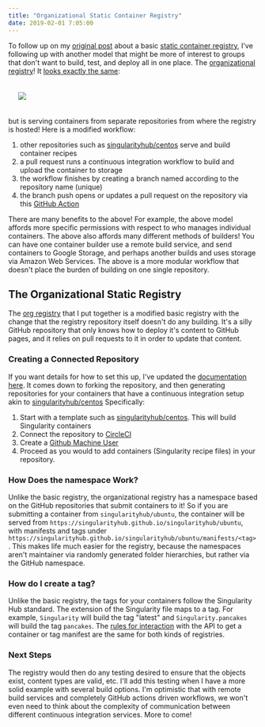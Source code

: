 ```yaml
---
title: "Organizational Static Container Registry"
date: 2019-02-01 7:05:00
---
```


To follow up on my <a href="">original post</a> about a basic <a href="https://www.github.com/singularityhub/registry-" target="_blank">static container registry</a>,
I've following up with another model that might be more of interest to groups that don't want to build, test, and deploy
all in one place. The <a href="https://www.github.com/singularityhub/registry-org" target="_blank">organizational registry</a>!
It <a href="https://singularityhub.github.io/registry-org/" target="_blank">looks exactly the same</a>:


<div style="padding:20px">
<a href="https://vsoch.github.io/assets/images/posts/sregistry/org.png"><img src="https://vsoch.github.io/assets/images/posts/sregistry/org.png"></a>
</div>


 but is serving containers from separate repositories from where the registry is hosted! Here is a modified workflow:

<ol class="custom-counter">
<li>other repositories such as <a href="https://www.github.com/singularityhub/centos" target="_blank">singularityhub/centos</a> serve and build container recipes</li>
<li>a pull request runs a continuous integration workflow to build and upload the container to storage</li>
<li>the workflow finishes by creating a branch named according to the repository name (unique)</li>
<li>the branch push opens or updates a pull request on the repository via this <a href="https://www.github.com/vsoch/pull-request-action" target="_blank">GitHub Action</a></li>
</ol>

There are many benefits to the above! For example, the above model affords more specific permissions with respect to who
manages individual containers. The above also affords many different methods of builders! You can have
one container builder use a remote build service, and send containers to Google Storage, and perhaps
another builds and uses storage via Amazon Web Services. The above is a more modular workflow that 
doesn't place the burden of building on one single repository.

## The Organizational Static Registry

The [org registry](https://www.github.com/singularityhub/registry-org) that I put together is a modified basic registry
with the change that the registry repository itself doesn't do any building. It's a silly GitHub repository that only
knows how to deploy it's content to GitHub pages, and it relies on pull requests to it in order to update that content.


### Creating a Connected Repository

If you want details for how to set this up, I've updated the [documentation here](https://github.com/singularityhub/registry/wiki/deploy-container-storage).
It comes down to forking the repository, and then generating repositories for your containers
that have a continuous integration setup akin to <a href="https://www.github.com/singularityhub/centos" target="_blank">singularityhub/centos</a>
Specifically:

<ol class="custom-counter">
<li>Start with a template such as <a href="https://www.github.com/singularityhub/centos" target="_blank">singularityhub/centos</a>. This will build Singularity containers</li>
<li>Connect the repository to <a href="https://circleci.com/docs/2.0/getting-started/#setting-up-your-build-on-circleci" target="_blank">CircleCI</a></li>
<li>Create a <a href="https://github.com/singularityhub/registry/wiki/Github-Machine-User" target="_blank">Github Machine User</a></li>
<li>Proceed as you would to add containers (Singularity recipe files) in your repository.</li>
</ol>


### How Does the namespace Work?

Unlike the basic registry, the organizational registry has a namespace based on the GitHub repositories that submit containers to it! So if you are submitting a container from `singularityhub/ubuntu`, the container will be served from `https://singularityhub.github.io/singularityhub/ubuntu`, with manifests and tags under `https://singularityhub.github.io/singularityhub/ubuntu/manifests/<tag>`. This makes life much easier for the registry, because the namespaces aren't maintainer via
randomly generated folder hierarchies, but rather via the GitHub namespace.

### How do I create a tag?

Unlike the basic registry, the tags for your containers follow the Singularity Hub standard. The extension of the Singularity file maps to a tag. For example, `Singularity` will build the tag "latest" and `Singularity.pancakes` will build the tag `pancakes`. 
The [rules for interaction](https://github.com/singularityhub/registry/wiki/deploy-container-storage#interaction)
with the API to get a container or tag manifest are the same for both kinds of registries.


### Next Steps

The registry would then do any testing desired to ensure that the objects exist, content types are valid, etc. 
I'll add this testing when I have a more solid example with several build options. I'm optimistic that with
remote build services and completely GitHub actions driven workflows, we won't even need to think about
the complexity of communication between different continuous integration services. More to come!
